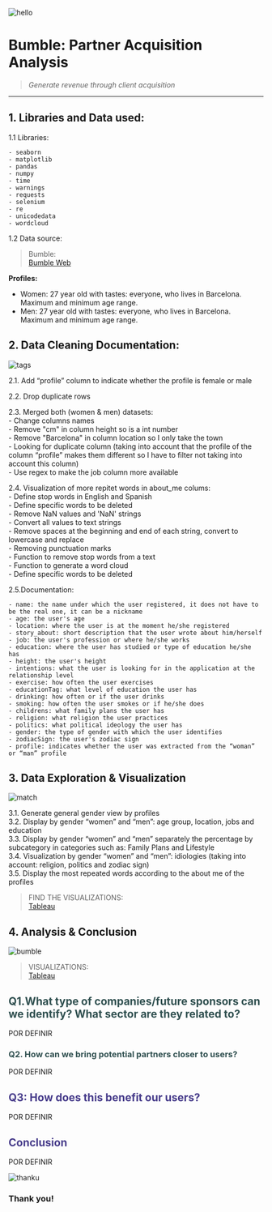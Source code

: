 
![hello](https://cdn.prod.website-files.com/63f6e52346a353ca1752970e/6440bf1a87dd9331e54024e7_study-cover-bumble.jpeg)

# Bumble: Partner Acquisition Analysis
> _Generate revenue through client acquisition_
----

## 1. Libraries and Data used:
1.1 Libraries: <br>
    
    - seaborn 
    - matplotlib 
    - pandas
    - numpy
    - time
    - warnings
    - requests 
    - selenium
    - re
    - unicodedata
    - wordcloud 
    
1.2 Data source: 
> Bumble:<br> [Bumble Web](https://fr1.bumble.com/get-started)


**Profiles:**
- Women: 27 year old with tastes: everyone, who lives in Barcelona. Maximum and minimum age range.
- Men: 27 year old with tastes: everyone, who lives in Barcelona. Maximum and minimum age range.
    

## 2. Data Cleaning Documentation: 
![tags](https://res.cloudinary.com/apartmentlist/image/fetch/f_auto,q_auto,t_renter_life_article/https://images.ctfassets.net/jeox55pd4d8n/7LmVkTOXPiCFRLBFiCk96K/dfd4f69f0b3b54e88d2bbb168d6186f0/Press_Date_Interest_Badges_US__Sourced_2.4.22___1_.png)

2.1. Add “profile” column to indicate whether the profile is female or male <br>

2.2. Drop duplicate rows <br>

2.3. Merged both (women & men) datasets: <br>
    - Change columns names <br>
    - Remove "cm" in column height so is a int number <br>
    - Remove "Barcelona" in column location so I only take the town <br>
    - Looking for duplicate column (taking into account that the profile of the column “profile” makes them different so I have to filter not taking into account this column) <br>
    - Use regex to make the job column more available <br>

2.4. Visualization of more repitet words in about_me colums: <br>
    - Define stop words in English and Spanish <br>
    - Define specific words to be deleted <br>
    - Remove NaN values and 'NaN' strings <br>
    - Convert all values to text strings <br>
    - Remove spaces at the beginning and end of each string, convert to lowercase and replace <br>
    - Removing punctuation marks <br>
    - Function to remove stop words from a text <br>
    - Function to generate a word cloud <br>
    - Define specific words to be deleted <br>

2.5.Documentation:

    - name: the name under which the user registered, it does not have to be the real one, it can be a nickname 
    - age: the user's age
    - location: where the user is at the moment he/she registered
    - story_about: short description that the user wrote about him/herself 
    - job: the user's profession or where he/she works 
    - education: where the user has studied or type of education he/she has
    - height: the user's height 
    - intentions: what the user is looking for in the application at the relationship level 
    - exercise: how often the user exercises    
    - educationTag: what level of education the user has 
    - drinking: how often or if the user drinks    
    - smoking: how often the user smokes or if he/she does 
    - childrens: what family plans the user has 
    - religion: what religion the user practices  
    - politics: what political ideology the user has  
    - gender: the type of gender with which the user identifies       
    - zodiacSign: the user's zodiac sign
    - profile: indicates whether the user was extracted from the “woman” or “man” profile

## 3. Data Exploration & Visualization
![match](https://techcrunch.com/wp-content/uploads/2022/11/Compliments-Press-Image.png?w=1024)

3.1. Generate general gender view by profiles <br>
3.2. Display by gender “women” and “men”: age group, location, jobs and education <br>
3.3. Display by gender “women” and “men” separately the percentage by subcategory in categories such as: Family Plans and Lifestyle <br>
3.4. Visualization by gender “women” and “men”: idiologies (taking into account: religion, politics and zodiac sign) <br>
3.5. Display the most repeated words according to the about me of the profiles <br>
> FIND THE VISUALIZATIONS:<br> [Tableau](https://public.tableau.com/app/profile/roraima.chavez/viz/bumble/bumble?publish=yes)



## 4. Analysis & Conclusion
![bumble](https://bumble-buzz.com/wp-content/uploads/2024/04/relaunch-bumble.png?w=628&h=460&crop=1.jpeg)
> VISUALIZATIONS:<br> [Tableau](https://public.tableau.com/app/profile/roraima.chavez/viz/bumble/bumble?publish=yes)
 
## <span style="color:darkslategrey">Q1.What type of companies/future sponsors can we identify? What sector are they related to? </span>

POR DEFINIR

### <span style="color:darkslategrey"> Q2. How can we bring potential partners closer to users? </span>

POR DEFINIR 


## <span style="color:darkslateblue"> Q3: How does this benefit our users? </span>

POR DEFINIR 

## <span style="color:darkslateblue"> Conclusion </span>

POR DEFINIR 


![thanku](https://team.bumble.com/social-sharing.jpg)
### Thank you!

